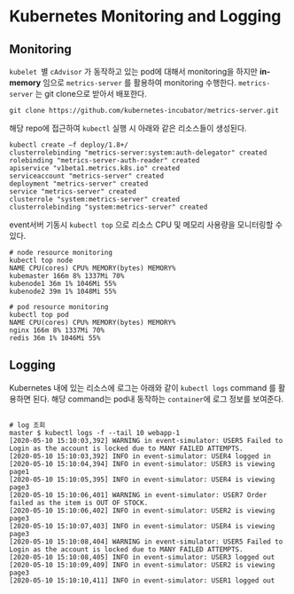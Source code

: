 # Kubernetes Monitoring and Logging

## Monitoring

`kubelet `별 `cAdvisor` 가 동작하고 있는 pod에 대해서 monitoring을 하지만 **in-memory** 임으로 `metrics-server` 를 활용하여
monitoring 수행한다. `metrics-server` 는 git clone으로 받아서 배포한다.
```shell script
git clone https://github.com/kubernetes-incubator/metrics-server.git
```
해당 repo에 접근하여 `kubectl` 실행 시 아래와 같은 리소스들이 생성된다. 

```shell script
kubectl create –f deploy/1.8+/
clusterrolebinding "metrics-server:system:auth-delegator" created
rolebinding "metrics-server-auth-reader" created
apiservice "v1beta1.metrics.k8s.io" created
serviceaccount "metrics-server" created
deployment "metrics-server" created
service "metrics-server" created
clusterrole "system:metrics-server" created
clusterrolebinding "system:metrics-server" created
```

event서버 기동시 `kubectl top` 으로 리소스 CPU 및 메모리 사용량을 모니터링할 수 있다.
```shell script
# node resource monitoring
kubectl top node
NAME CPU(cores) CPU% MEMORY(bytes) MEMORY%
kubemaster 166m 8% 1337Mi 70%
kubenode1 36m 1% 1046Mi 55%
kubenode2 39m 1% 1048Mi 55%

# pod resource monitoring
kubectl top pod
NAME CPU(cores) CPU% MEMORY(bytes) MEMORY%
nginx 166m 8% 1337Mi 70%
redis 36m 1% 1046Mi 55%
```

## Logging
Kubernetes 내에 있는 리소스에 로그는 아래와 같이 `kubectl logs` command 를 활용하면 된다.
해당 command는 pod내 동작하는 `container`에 로그 정보를 보여준다.

```shell script

# log 조회
master $ kubectl logs -f --tail 10 webapp-1
[2020-05-10 15:10:03,392] WARNING in event-simulator: USER5 Failed to Login as the account is locked due to MANY FAILED ATTEMPTS.
[2020-05-10 15:10:03,392] INFO in event-simulator: USER4 logged in
[2020-05-10 15:10:04,394] INFO in event-simulator: USER3 is viewing page1
[2020-05-10 15:10:05,395] INFO in event-simulator: USER4 is viewing page3
[2020-05-10 15:10:06,401] WARNING in event-simulator: USER7 Order failed as the item is OUT OF STOCK.
[2020-05-10 15:10:06,402] INFO in event-simulator: USER2 is viewing page3
[2020-05-10 15:10:07,403] INFO in event-simulator: USER4 is viewing page3
[2020-05-10 15:10:08,404] WARNING in event-simulator: USER5 Failed to Login as the account is locked due to MANY FAILED ATTEMPTS.
[2020-05-10 15:10:08,405] INFO in event-simulator: USER3 logged out
[2020-05-10 15:10:09,409] INFO in event-simulator: USER2 is viewing page3
[2020-05-10 15:10:10,411] INFO in event-simulator: USER1 logged out
```



